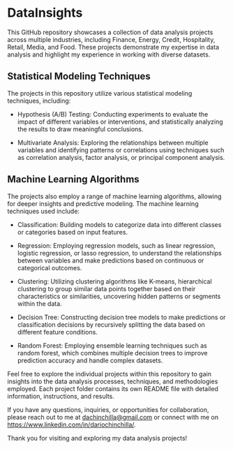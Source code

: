 # DataInsights

This GitHub repository showcases a collection of data analysis projects across multiple industries, including Finance, Energy, Credit, Hospitality, Retail, Media, and Food. These projects demonstrate my expertise in data analysis and highlight my experience in working with diverse datasets.

## Statistical Modeling Techniques

The projects in this repository utilize various statistical modeling techniques, including:

- Hypothesis (A/B) Testing: Conducting experiments to evaluate the impact of different variables or interventions, and statistically analyzing the results to draw meaningful conclusions.

- Multivariate Analysis: Exploring the relationships between multiple variables and identifying patterns or correlations using techniques such as correlation analysis, factor analysis, or principal component analysis.

## Machine Learning Algorithms

The projects also employ a range of machine learning algorithms, allowing for deeper insights and predictive modeling. The machine learning techniques used include:

- Classification: Building models to categorize data into different classes or categories based on input features.

- Regression: Employing regression models, such as linear regression, logistic regression, or lasso regression, to understand the relationships between variables and make predictions based on continuous or categorical outcomes.

- Clustering: Utilizing clustering algorithms like K-means, hierarchical clustering to group similar data points together based on their characteristics or similarities, uncovering hidden patterns or segments within the data.

- Decision Tree: Constructing decision tree models to make predictions or classification decisions by recursively splitting the data based on different feature conditions.

- Random Forest: Employing ensemble learning techniques such as random forest, which combines multiple decision trees to improve prediction accuracy and handle complex datasets.

Feel free to explore the individual projects within this repository to gain insights into the data analysis processes, techniques, and methodologies employed. Each project folder contains its own README file with detailed information, instructions, and results.

If you have any questions, inquiries, or opportunities for collaboration, please reach out to me at dachinchilla@gmail.com or connect with me on https://www.linkedin.com/in/dariochinchilla/.

Thank you for visiting and exploring my data analysis projects!

